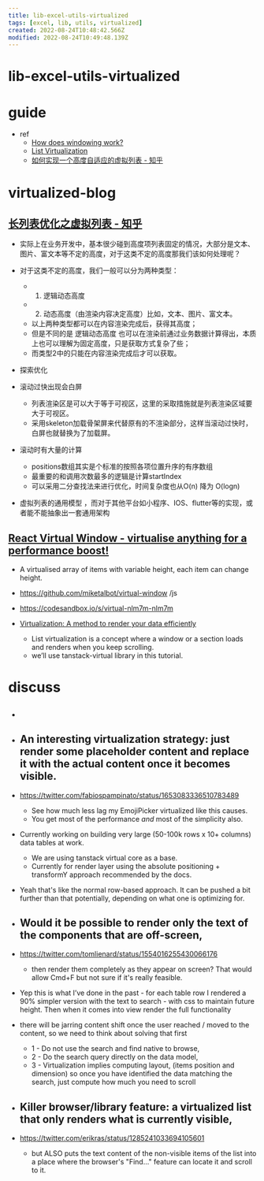 ```yaml
---
title: lib-excel-utils-virtualized
tags: [excel, lib, utils, virtualized]
created: 2022-08-24T10:48:42.566Z
modified: 2022-08-24T10:49:48.139Z
---
```


# lib-excel-utils-virtualized

# guide

- ref
  - [How does windowing work?](https://bvaughn.github.io/forward-js-2017/#/12/5)
  - [List Virtualization](https://www.patterns.dev/posts/virtual-lists/)
  - [如何实现一个高度自适应的虚拟列表 - 知乎](https://zhuanlan.zhihu.com/p/366416646)
# virtualized-blog

## [长列表优化之虚拟列表 - 知乎](https://zhuanlan.zhihu.com/p/444778554)

- 实际上在业务开发中，基本很少碰到高度项列表固定的情况，大部分是文本、图片、富文本等不定的高度，对于这类不定的高度那我们该如何处理呢？
- 对于这类不定的高度，我们一般可以分为两种类型：
  - 1. 逻辑动态高度
  - 2. 动态高度（由渲染内容决定高度）比如，文本、图片、富文本。
  - 以上两种类型都可以在内容渲染完成后，获得其高度；
  - 但是不同的是 逻辑动态高度 也可以在渲染前通过业务数据计算得出，本质上也可以理解为固定高度，只是获取方式复杂了些；
  - 而类型2中的只能在内容渲染完成后才可以获取。

- 探索优化
- 滚动过快出现会白屏
  - 列表渲染区是可以大于等于可视区，这里的采取措施就是列表渲染区域要大于可视区。
  - 采用skeleton加载骨架屏来代替原有的不渲染部分，这样当滚动过快时，白屏也就替换为了加载屏。
- 滚动时有大量的计算
  - positions数组其实是个标准的按照各项位置升序的有序数组
  - 最重要的和调用次数最多的逻辑是计算startIndex
  - 可以采用二分查找法来进行优化，时间复杂度也从O(n) 降为 O(logn)

- 虚拟列表的通用模型 ，而对于其他平台如小程序、IOS、flutter等的实现，或者能不能抽象出一套通用架构

## [React Virtual Window - virtualise anything for a performance boost!](https://dev.to/miketalbot/react-virtual-window-virtualise-anything-for-a-performance-boost-full-tutorial-3moe)

  - A virtualised array of items with variable height, each item can change height.
  - https://github.com/miketalbot/virtual-window /js
  - https://codesandbox.io/s/virtual-nlm7m-nlm7m

- [Virtualization: A method to render your data efficiently](https://medium.com/@unnatibamania8/virtualization-a-method-to-render-your-data-efficiently-f5b325214ce8)
  - List virtualization is a concept where a window or a section loads and renders when you keep scrolling.
  - we’ll use tanstack-virtual library in this tutorial.
# discuss
- ## 

- ## An interesting virtualization strategy: just render some placeholder content and replace it with the actual content once it becomes visible.
- https://twitter.com/fabiospampinato/status/1653083336510783489
  - See how much less lag my EmojiPicker virtualized like this causes. 
  - You get most of the performance _and_ most of the simplicity also.
- Currently working on building very large (50-100k rows x 10+ columns) data tables at work. 
  - We are using tanstack virtual core as a base. 
  - Currently for render layer using the absolute positioning + transformY approach recommended by the docs.
- Yeah that's like the normal row-based approach. It can be pushed a bit further than that potentially, depending on what one is optimizing for.

- ## Would it be possible to render only the text of the components that are off-screen, 
- https://twitter.com/tomlienard/status/1554016255430066176
  - then render them completely as they appear on screen? That would allow Cmd+F but not sure if it's really feasible.
- Yep this is what I’ve done in the past - for each table row I rendered a 90% simpler version with the text to search - with css to maintain future height. Then when it comes into view render the full functionality
- there will be jarring content shift once the user reached / moved to the content, so we need to think about solving that first
  - 1 - Do not use the search and find native to browse, 
  - 2 - Do the search query directly on the data model, 
  - 3 - Virtualization implies computing layout, (items position and dimension) so once you have identified the data matching the search, just compute how much you need to scroll

- ## Killer browser/library feature: a virtualized list that only renders what is currently visible, 
- https://twitter.com/erikras/status/1285241033694105601
  - but ALSO puts the text content of the non-visible items of the list into a place where the browser's "Find..." feature can locate it and scroll to it.
